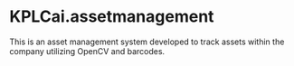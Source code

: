 # KPLCai.assetmanagement
This is an asset management system developed to track assets within the company utilizing OpenCV and barcodes.
